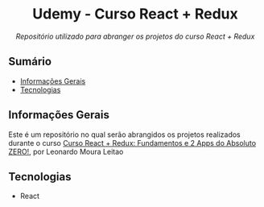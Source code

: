 <div align="center">
  <h1>Udemy - Curso React + Redux</h1>
  <p><i>Repositório utilizado para abranger os projetos do curso React + Redux</i></p>
</div>

## Sumário

-   [Informações Gerais](#informações-gerais)
-   [Tecnologias](#tecnologias)

## Informações Gerais

Este é um repositório no qual serão abrangidos os projetos realizados durante o curso [Curso React + Redux: Fundamentos e 2 Apps do Absoluto ZERO!](https://www.udemy.com/share/101qNE3@Ap0SdNMOp1gfi_JHYq14GClWqvwVEiBWInZlQdF8xLzXbXje61XWSeDdudHYTIc8yA==/), por Leonardo Moura Leitao


## Tecnologias

-   React
